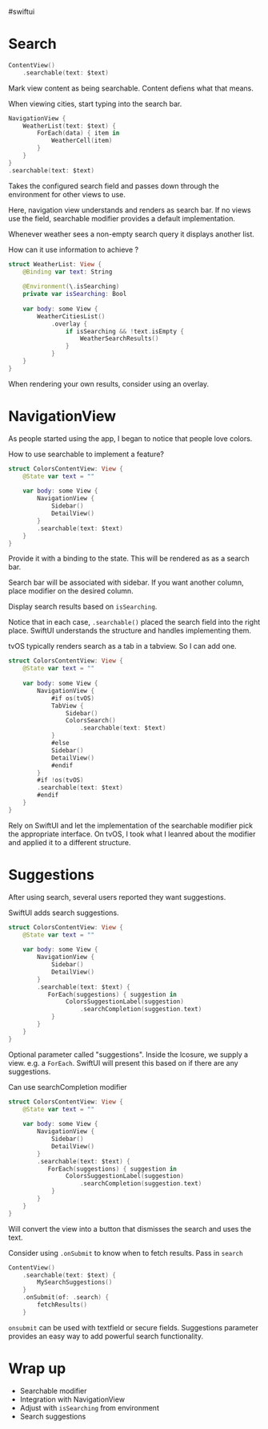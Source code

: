 #swiftui 

# Search

```swift
ContentView()
    .searchable(text: $text)
```

Mark view content as being searchable.  Content defiens what that means.

When viewing cities, start typing into the search bar.

```swift
NavigationView {
    WeatherList(text: $text) {
        ForEach(data) { item in
            WeatherCell(item)
        }
    }
}
.searchable(text: $text)
```

Takes the configured search field and passes down through the environment for other views to use.

Here, navigation view understands and renders as search bar.  If no views use the field, searchable modifier provides a default implementation.

Whenever weather sees a non-empty search query it displays another list.  

How can it use information to achieve ?

```swift
struct WeatherList: View {
    @Binding var text: String
    
    @Environment(\.isSearching)
    private var isSearching: Bool
    
    var body: some View {
        WeatherCitiesList()
            .overlay {
                if isSearching && !text.isEmpty {
                    WeatherSearchResults()
                }
            }
    }
}
```

When rendering your own results, consider using an overlay.  
# NavigationView
As people started using the app, I began to notice that people love colors.

How to use searchable to  implement a feature?

```swift
struct ColorsContentView: View {
    @State var text = ""
    
    var body: some View {
        NavigationView {
            Sidebar()
            DetailView()
        }
        .searchable(text: $text)
    }
}
```

Provide it with a binding to the state.  This will be rendered as as a search bar.

Search bar will be associated with sidebar.  If you want another column, place modifier on the desired column.

Display search results based on `isSearching`.

Notice that in each case, `.searchable()` placed the search field into the right place.  SwiftUI understands the structure and handles implementing them.

tvOS typically renders search as a tab in a tabview.  So I can add one.

```swift
struct ColorsContentView: View {
    @State var text = ""
    
    var body: some View {
        NavigationView {
            #if os(tvOS)
            TabView {
                Sidebar()
                ColorsSearch()
                    .searchable(text: $text)
            }
            #else
            Sidebar()
            DetailView()
            #endif
        }
        #if !os(tvOS)
        .searchable(text: $text)
        #endif
    }
}
```

Rely on SwiftUI and let the implementation of the searchable modifier pick the appropriate interface.  On tvOS, I took what I leanred about the modifier and applied it to a different structure.


# Suggestions

After using search, several users reported they want suggestions.

SwiftUI adds search suggestions.

```swift
struct ColorsContentView: View {
    @State var text = ""
    
    var body: some View {
        NavigationView {
            Sidebar()
            DetailView()
        }
        .searchable(text: $text) {
           ForEach(suggestions) { suggestion in
                ColorsSuggestionLabel(suggestion)
                    .searchCompletion(suggestion.text)
            }
        }
    }
}
```

Optional parameter called "suggestions".  Inside the lcosure, we supply a view.  e.g. a `ForEach`.  SwiftUI will present this based on if there are any suggestions.  

Can use searchCompletion modifier

```swift
struct ColorsContentView: View {
    @State var text = ""
    
    var body: some View {
        NavigationView {
            Sidebar()
            DetailView()
        }
        .searchable(text: $text) {
           ForEach(suggestions) { suggestion in
                ColorsSuggestionLabel(suggestion)
                    .searchCompletion(suggestion.text)
            }
        }
    }
}
```

Will convert the view into a button that dismisses the search and uses the text.

Consider using `.onSubmit` to know when to fetch results.  Pass in `search`

```swift
ContentView()
    .searchable(text: $text) {
        MySearchSuggestions()
    }
    .onSubmit(of: .search) {
        fetchResults()
    }
```

`onsubmit` can be used with textfield or secure fields.  Suggestions parameter provides an easy way to add powerful search functionality.

# Wrap up
* Searchable modifier
* Integration with NavigationView
* Adjust with `isSearching` from environment
* Search suggestions
